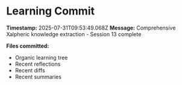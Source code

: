 # Learning Commit

**Timestamp:** 2025-07-31T09:53:49.068Z
**Message:** Comprehensive Xalpheric knowledge extraction - Session 13 complete

**Files committed:**
- Organic learning tree
- Recent reflections
- Recent diffs
- Recent summaries
